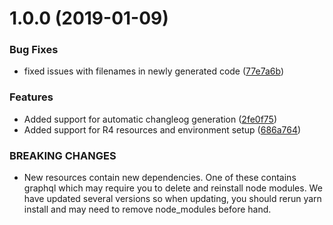 # 1.0.0 (2019-01-09)


### Bug Fixes

* fixed issues with filenames in newly generated code ([77e7a6b](https://github.com/Asymmetrik/graphql-fhir/commit/77e7a6b))


### Features

* Added support for automatic changleog generation ([2fe0f75](https://github.com/Asymmetrik/graphql-fhir/commit/2fe0f75))
* Added support for R4 resources and environment setup ([686a764](https://github.com/Asymmetrik/graphql-fhir/commit/686a764))


### BREAKING CHANGES

* New resources contain new dependencies. One of these
contains graphql which may require you to delete and reinstall node
modules. We have updated several versions so when updating, you should
rerun yarn install and may need to remove node_modules before hand.



